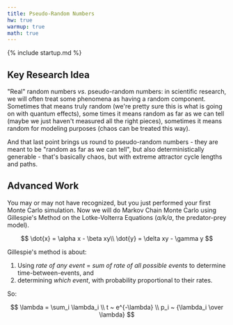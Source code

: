 ```yaml
---
title: Pseudo-Random Numbers
hw: true
warmup: true
math: true
---
```

{% include startup.md %}

## Key Research Idea

"Real" random numbers *vs*. pseudo-random numbers: in scientific research, we
will often treat some phenomena as having a random component.  Sometimes that means
truly random (we're pretty sure this is what is going on with quantum effects),
some times it means random as far as we can tell (maybe we just haven't measured all the right pieces), sometimes it means random for modeling purposes (chaos can be treated this way).

And that last point brings us round to pseudo-random numbers - they are meant to
be "random as far as we can tell", but also deterministically generable - that's
basically chaos, but with extreme attractor cycle lengths and paths.

## Advanced Work

You may or may not have recognized, but you just performed your first Monte Carlo
simulation.  Now we will do Markov Chain Monte Carlo using Gillespie's Method
on the Lotke-Volterra Equations (*a/k/a*, the predator-prey model).

$$
\dot{x} = \alpha x - \beta xy\\
\dot{y} = \delta xy - \gamma y
$$

Gillespie's method is about:

1. Using *rate of any event* = *sum of rate of all possible events* to determine
time-between-events, and
2. determining *which event*, with probability proportional to their rates.

So:

$$
\lambda = \sum_i \lambda_i \\
t ~ e^{-\lambda} \\
p_i ~ {\lambda_i \over \lambda}
$$